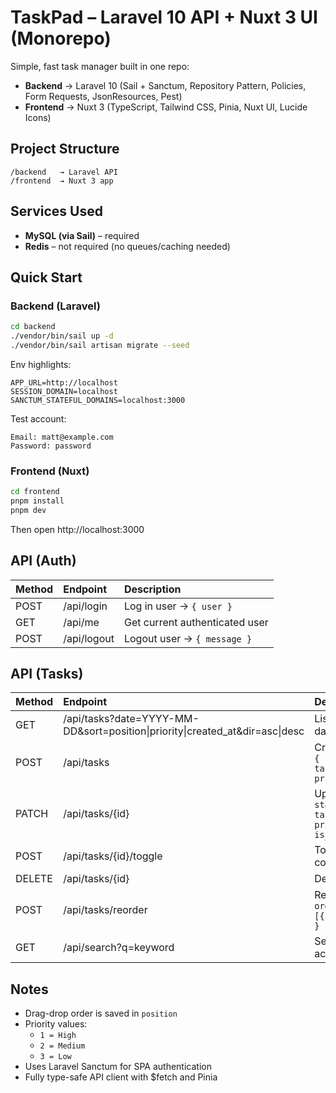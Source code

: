 # TaskPad – Laravel 10 API + Nuxt 3 UI (Monorepo)

Simple, fast task manager built in one repo:
- **Backend** → Laravel 10 (Sail + Sanctum, Repository Pattern, Policies, Form Requests, JsonResources, Pest)
- **Frontend** → Nuxt 3 (TypeScript, Tailwind CSS, Pinia, Nuxt UI, Lucide Icons)

## Project Structure

```
/backend   → Laravel API
/frontend  → Nuxt 3 app
```

## Services Used

- **MySQL (via Sail)** – required  
- **Redis** – not required (no queues/caching needed)

## Quick Start

### Backend (Laravel)
```bash
cd backend
./vendor/bin/sail up -d
./vendor/bin/sail artisan migrate --seed
```
Env highlights:
```
APP_URL=http://localhost
SESSION_DOMAIN=localhost
SANCTUM_STATEFUL_DOMAINS=localhost:3000
```
Test account:
```
Email: matt@example.com
Password: password
```

### Frontend (Nuxt)
```bash
cd frontend
pnpm install
pnpm dev
```
Then open http://localhost:3000

## API (Auth)

| Method | Endpoint | Description |
|:--|:--|:--|
| POST | /api/login | Log in user → `{ user }` |
| GET  | /api/me    | Get current authenticated user |
| POST | /api/logout| Logout user → `{ message }` |

## API (Tasks)

| Method | Endpoint | Description |
|:--|:--|:--|
| GET  | /api/tasks?date=YYYY-MM-DD&sort=position\|priority\|created_at&dir=asc\|desc | List tasks by date |
| POST | /api/tasks | Create new task `{ statement, task_date, priority? }` |
| PATCH| /api/tasks/{id} | Update a task `{ statement?, task_date?, priority?, is_done? }` |
| POST | /api/tasks/{id}/toggle | Toggle task completion |
| DELETE | /api/tasks/{id} | Delete a task |
| POST | /api/tasks/reorder | Reorder tasks `{ orders:[{id,position}] }` |
| GET  | /api/search?q=keyword | Search tasks across all dates |

## Notes

- Drag-drop order is saved in `position`
- Priority values:
  - `1 = High`
  - `2 = Medium`
  - `3 = Low`
-	Uses Laravel Sanctum for SPA authentication
-	Fully type-safe API client with $fetch and Pinia

